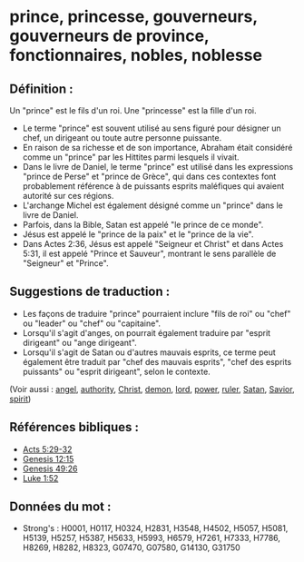 # prince, princesse, gouverneurs, gouverneurs de province, fonctionnaires, nobles, noblesse

## Définition :

Un "prince" est le fils d'un roi. Une "princesse" est la fille d'un roi.

* Le terme "prince" est souvent utilisé au sens figuré pour désigner un chef, un dirigeant ou toute autre personne puissante.
* En raison de sa richesse et de son importance, Abraham était considéré comme un "prince" par les Hittites parmi lesquels il vivait.
* Dans le livre de Daniel, le terme "prince" est utilisé dans les expressions "prince de Perse" et "prince de Grèce", qui dans ces contextes font probablement référence à de puissants esprits maléfiques qui avaient autorité sur ces régions.
* L'archange Michel est également désigné comme un "prince" dans le livre de Daniel.
* Parfois, dans la Bible, Satan est appelé "le prince de ce monde".
* Jésus est appelé le "prince de la paix" et le "prince de la vie".
* Dans Actes 2:36, Jésus est appelé "Seigneur et Christ" et dans Actes 5:31, il est appelé "Prince et Sauveur", montrant le sens parallèle de "Seigneur" et "Prince".

## Suggestions de traduction :

* Les façons de traduire "prince" pourraient inclure "fils de roi" ou "chef" ou "leader" ou "chef" ou "capitaine".
* Lorsqu'il s'agit d'anges, on pourrait également traduire par "esprit dirigeant" ou "ange dirigeant".
* Lorsqu'il s'agit de Satan ou d'autres mauvais esprits, ce terme peut également être traduit par "chef des mauvais esprits", "chef des esprits puissants" ou "esprit dirigeant", selon le contexte.

(Voir aussi : [angel](../kt/angel.md), [authority](../kt/authority.md), [Christ](../kt/christ.md), [demon](../kt/demon.md), [lord](../kt/lord.md), [power](../kt/power.md), [ruler](../other/ruler.md), [Satan](../kt/satan.md), [Savior](../kt/savior.md), [spirit](../kt/spirit.md))

## Références bibliques :

* [Acts 5:29-32](rc://en/tn/help/act/05/29)
* [Genesis 12:15](rc://en/tn/help/gen/12/15)
* [Genesis 49:26](rc://en/tn/help/gen/49/26)
* [Luke 1:52](rc://en/tn/help/luk/01/52)

## Données du mot :

* Strong's : H0001, H0117, H0324, H2831, H3548, H4502, H5057, H5081, H5139, H5257, H5387, H5633, H5993, H6579, H7261, H7333, H7786, H8269, H8282, H8323, G07470, G07580, G14130, G31750
